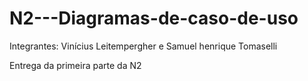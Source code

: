 # N2---Diagramas-de-caso-de-uso

Integrantes: Vinícius Leitempergher e Samuel henrique Tomaselli

Entrega da primeira parte da N2
